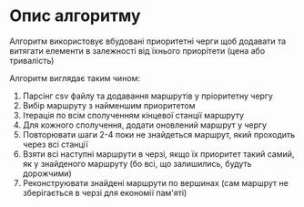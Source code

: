 # Опис алгоритму
Алгоритм використовує вбудовані приоритетні черги щоб додавати та витягати елементи в залежності від їхнього приорітети (цена або тривалість)

Алгоритм виглядає таким чином:
1. Парсінг csv файлу та додавання маршрутів у пріоритетну чергу
2. Вибір маршруту з найменшим приоритетом
3. Ітерація по всім сполученням кінцевої станції маршруту
4. Для кожного сполучення, додати оновлений маршрут у чергу
5. Повторювати шаги 2-4 поки не знайдеться маршрут, який проходить через всі станції
6. Взяти всі наступні маршрути в черзі, якщо їх приоритет такий самий, як у знайденого маршруту (бо всі, що залишились, будуть дорожчими)
7. Реконструювати знайдені маршрути по вершинах (сам маршрут не зберігається в черзі для економії пам'яті)
